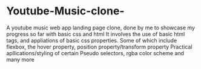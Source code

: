 # Youtube-Music-clone-
A youtube music web app landing page clone, done by me to showcase my progress so far with basic css and html
It involves the use of basic html tags, and appliations of basic css properties.
Some of which include flexbox, the hover property, position property/transform property
Practical apllications/styling of certain Pseudo selectors, rgba color scheme and many more
